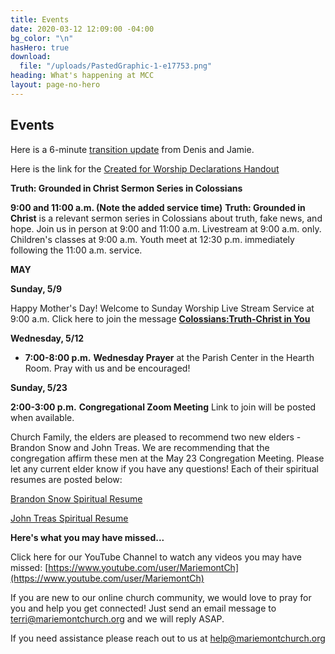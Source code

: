 ```yaml
---
title: Events
date: 2020-03-12 12:09:00 -04:00
bg_color: "\n"
hasHero: true
download:
  file: "/uploads/PastedGraphic-1-e17753.png"
heading: What's happening at MCC
layout: page-no-hero
---
```


## Events

Here is a 6-minute [transition update](https://youtu.be/gadUQC0MWII) from Denis and Jamie.

Here is the link for the [Created for Worship Declarations Handout](https://drive.google.com/file/d/1bCTQeDUK1bBI30rwqdyiVlecur89yNSl/view?usp=sharing)

**Truth: Grounded in Christ Sermon Series in Colossians** 

**9:00 and 11:00 a.m. (Note the added service time)** 
**Truth: Grounded in Christ** is a relevant sermon series in Colossians about truth, fake news, and hope. Join us in person at 9:00 and 11:00 a.m. Livestream at 9:00 a.m. only. Children's classes at 9:00 a.m. Youth meet at 12:30 p.m. immediately following the 11:00 a.m. service.

**MAY**

**Sunday, 5/9**

Happy Mother's Day! Welcome to Sunday Worship Live Stream Service at 9:00 a.m. Click here to join the message [**Colossians:Truth-Christ in You**](http://https://youtu.be/iV0MGZZ0iro)

**Wednesday, 5/12**

* **7:00-8:00 p.m.** **Wednesday Prayer** at the Parish Center in the Hearth Room.  Pray with us and be encouraged!

**Sunday, 5/23**

**2:00-3:00 p.m.** **Congregational Zoom Meeting**
Link to join will be posted when available.

Church Family, the elders are pleased to recommend two new elders - Brandon Snow and John Treas. We are recommending that the congregation affirm these men at the May 23 Congregation Meeting. Please let any current elder know if you have any questions! Each of their spiritual resumes are posted below:

[Brandon Snow Spiritual Resume](https://docs.google.com/document/d/1biVEFqFgNCpZP7oNQw7MuQtKBA--X_o5/edit)

[John Treas Spiritual Resume](https://docs.google.com/document/d/1MVUeJcT7bnvHUyrREoXdsvm3Sw-f8xK3/edit)

**Here's what you may have missed...**

Click here for our YouTube Channel to watch any videos you may have missed:
[https://www.youtube.com/user/MariemontCh](https://www.youtube.com/user/MariemontCh)

If you are new to our online church community, we would love to pray for you and help you get connected! Just send an email message to [terri@mariemontchurch.org](http://terri@mariemontchurch.org) and we will reply ASAP.

If you need assistance please reach out to us at [help@mariemontchurch.org](http://help@mariemontchurch.org)

